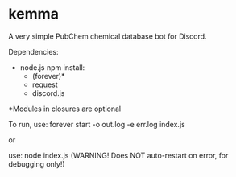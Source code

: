 # kemma

A very simple PubChem chemical database bot for Discord.

Dependencies:

- node.js npm install:
    - (forever)*
    - request
    - discord.js

*Modules in closures are optional

To run, use: forever start -o out.log -e err.log index.js

or

use: node index.js (WARNING! Does NOT auto-restart on error, for debugging only!)
